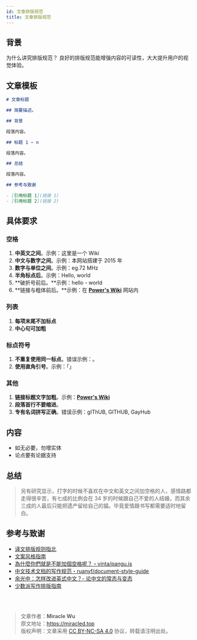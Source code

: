 ```yaml
---
id: 文章排版规范
title: 文章排版规范
---
```


## 背景

为什么讲究排版规范？
良好的排版规范能增强内容的可读性，大大提升用户的视觉体验。

## 文章模板

```markdown
# 文章标题

## 简要描述。

## 背景

段落内容。

## 标题 1 ~ n

段落内容。

## 总结

段落内容。

## 参考与致谢

- [引用标题 1](链接 1)
- [引用标题 2](链接 2)
```

## 具体要求

### 空格

1. **中英文之间**。示例：这里是一个 Wiki
2. **中文与数字之间**。示例：本网站搭建于 2015 年
3. **数字与单位之间**。示例：eg.72 MHz
4. **半角标点后**。示例：Hello, world
5. **破折号前后。**示例：hello - world
6. **链接与粗体前后。**示例：在 [**Power's Wiki**](https://wiki-power.com) 网站内

### 列表

1. **每项末尾不加标点**
2. **中心句可加粗**

### 标点符号

1. **不重复使用同一标点**。错误示例：。
2. **使用直角引号**。示例：「」

### 其他

1. **链接标题文字加粗**。示例：[**Power's Wiki**](https://wiki-power.com)
2. **段落首行不要缩进**。
3. **专有名词拼写正确**。错误示例：gIThUB, GITHUB, GayHub

## 内容

- 如无必要，勿增实体
- 论点要有论据支持

## 总结

> 另有研究显示，打字的时候不喜欢在中文和英文之间加空格的人，感情路都走得很辛苦，有七成的比例会在 34 岁的时候跟自己不爱的人结婚，而其余三成的人最后只能把遗产留给自己的猫。毕竟爱情跟书写都需要适时地留白。

## 参考与致谢

- [译文排版规则指北](https://github.com/xitu/gold-miner/wiki/%E8%AF%91%E6%96%87%E6%8E%92%E7%89%88%E8%A7%84%E5%88%99%E6%8C%87%E5%8C%97)
- [文案风格指南](https://open.leancloud.cn/copywriting-style-guide/)
- [為什麼你們就是不能加個空格呢？・vinta/pangu.js](https://github.com/vinta/pangu.js)
- [中文技术文档的写作规范・ruanyf/document-style-guide](https://github.com/ruanyf/document-style-guide)
- [余光中：怎样改进英式中文？- 论中文的常态与变态](https://open.leancloud.cn/improve-chinese/)
- [少数派写作排版指南](https://sspai.com/post/37815)

<br />

<br />

> 文章作者：**Miracle Wu**  
> 原文地址：<https://miracled.top>  
> 版权声明：文章采用 [CC BY-NC-SA 4.0](https://creativecommons.org/licenses/by/4.0/deed.zh) 协议，转载请注明出处。
